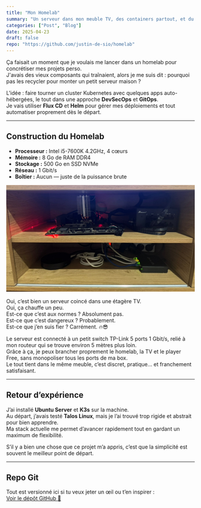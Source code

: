 ```yaml
---
title: "Mon Homelab"
summary: "Un serveur dans mon meuble TV, des containers partout, et du GitOps pour tout piloter"
categories: ["Post", "Blog"]
date: 2025-04-23
draft: false
repo: "https://github.com/justin-de-sio/homelab"
---
```


Ça faisait un moment que je voulais me lancer dans un homelab pour concrétiser mes projets perso.  
J'avais des vieux composants qui traînaient, alors je me suis dit : pourquoi pas les recycler pour monter un petit serveur maison ?

L'idée : faire tourner un cluster Kubernetes avec quelques apps auto-hébergées, le tout dans une approche **DevSecOps** et **GitOps**.  
Je vais utiliser **Flux CD** et **Helm** pour gérer mes déploiements et tout automatiser proprement dès le départ.

---

## Construction du Homelab

- **Processeur :** Intel i5-7600K 4.2GHz, 4 cœurs  
- **Mémoire :** 8 Go de RAM DDR4  
- **Stockage :** 500 Go en SSD NVMe  
- **Réseau :** 1 Gbit/s  
- **Boîtier :** Aucun — juste de la puissance brute


![photo du setup :D](homelab.jpeg)

Oui, c’est bien un serveur coincé dans une étagère TV.  
Oui, ça chauffe un peu.  
Est-ce que c’est aux normes ? Absolument pas.  
Est-ce que c’est dangereux ? Probablement.  
Est-ce que j’en suis fier ? Carrément. 🔥😎

Le serveur est connecté à un petit switch TP-Link 5 ports 1 Gbit/s, relié à mon routeur qui se trouve environ 5 mètres plus loin.  
Grâce à ça, je peux brancher proprement le homelab, la TV et le player Free, sans monopoliser tous les ports de ma box.  
Le tout tient dans le même meuble, c’est discret, pratique… et franchement satisfaisant.

---

## Retour d’expérience  

J’ai installé **Ubuntu Server** et **K3s** sur la machine.  
Au départ, j’avais testé **Talos Linux**, mais je l’ai trouvé trop rigide et abstrait pour bien apprendre.  
Ma stack actuelle me permet d’avancer rapidement tout en gardant un maximum de flexibilité.

S’il y a bien une chose que ce projet m’a appris, c’est que la simplicité est souvent le meilleur point de départ.

---

## Repo Git

Tout est versionné ici si tu veux jeter un œil ou t’en inspirer :  
[Voir le dépôt GitHub 🚀](https://github.com/tonuser/tonrepo)

